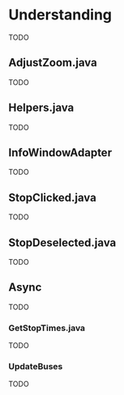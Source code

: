 # Understanding
TODO

## AdjustZoom.java
TODO

## Helpers.java
TODO

## InfoWindowAdapter
TODO

## StopClicked.java
TODO

## StopDeselected.java
TODO

## Async
TODO

### GetStopTimes.java
TODO

### UpdateBuses
TODO